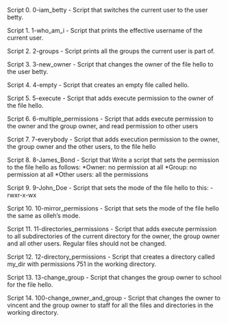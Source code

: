 Script 0. 0-iam_betty - Script that switches the current user to the user betty.

Script 1. 1-who_am_i - Script that prints the effective username of the current user.

Script 2. 2-groups - Script prints all the groups the current user is part of.

Script 3. 3-new_owner - Script that changes the owner of the file hello to the user betty.

Script 4. 4-empty - Script that creates an empty file called hello.

Script 5. 5-execute - Script that adds execute permission to the owner of the file hello.

Script 6. 6-multiple_permissions - Script that adds execute permission to the owner and the group owner, and read permission to other users

Script 7. 7-everybody - Script that adds execution permission to the owner, the group owner and the other users, to the file hello

Script 8. 8-James_Bond - Script that Write a script that sets the permission to the file hello as follows:
    *Owner: no permission at all
    *Group: no permission at all
    *Other users: all the permissions

Script 9. 9-John_Doe - Script that sets the mode of the file hello to this: -rwxr-x-wx

Script 10. 10-mirror_permissions - Script that sets the mode of the file hello the same as olleh’s mode.

Script 11. 11-directories_permissions - Script that adds execute permission to all subdirectories of the current directory for the owner, the group owner and all other users. Regular files should not be changed.

Script 12. 12-directory_permissions - Script that creates a directory called my_dir with permissions 751 in the working directory.

Script 13. 13-change_group - Script that changes the group owner to school for the file hello.

Script 14. 100-change_owner_and_group - Script that changes the owner to vincent and the group owner to staff for all the files and directories in the working directory.



